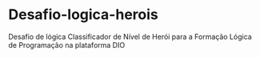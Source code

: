 # Desafio-logica-herois
Desafio de lógica  Classificador de Nível de Herói para a Formação Lógica de Programação na plataforma DIO
